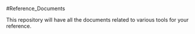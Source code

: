 #Reference_Documents

This repository will have all the documents related to various tools for your reference.


